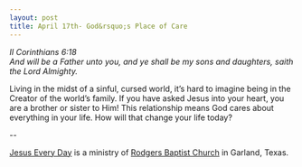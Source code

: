 ```yaml
---
layout: post
title: April 17th- God&rsquo;s Place of Care
---
```


_II Corinthians 6:18  
And will be a Father unto you, and ye shall be my sons and
daughters, saith the Lord Almighty._

Living in the midst of a sinful, cursed world, it&rsquo;s hard to
imagine being in the Creator of the world&rsquo;s family. If you have
asked Jesus into your heart, you are a brother or sister to Him! This
relationship means God cares about everything in your life. How will
that change your life today?

 --

<a href=http://jesuseveryday.net>Jesus Every Day</a> is a ministry of <a href=http://rodgersbaptist.net>Rodgers Baptist Church</a> in Garland, Texas.
